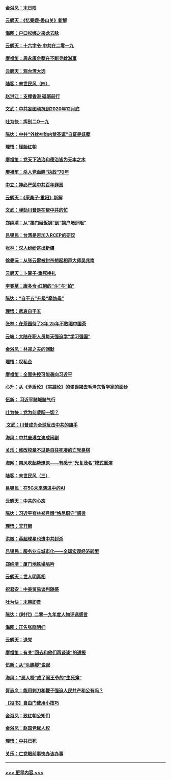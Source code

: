 #### [金浴凤：末日叹](../pages/nsc993/n11752359.md?t=12300333) 
#### [云鹤天：《忆秦娥‧娄山关》新解](../pages/nsc993/n11752348.md?t=12300333) 
#### [海网：户口松绑之来龙去脉](../pages/nsc993/n11752328.md?t=12300333) 
#### [云鹤天：十六字令‧中共在二零一九](../pages/nsc993/n11752305.md?t=12300333) 
#### [廖祖笙：周永康余孽在不断寻衅滋事](../pages/nsc993/n11751013.md?t=12300333) 
#### [云鹤天：观台湾大选](../pages/nsc993/n11751007.md?t=12300333) 
#### [陆客：末世民风（四）](../pages/nsc993/n11749203.md?t=12300333) 
#### [赵洪江：支撑香港 砥砺前行](../pages/nsc993/n11748482.md?t=12300333) 
#### [文武：中共妄图顽抗到2020年12月底](../pages/nsc993/n11748446.md?t=12300333) 
#### [吐为快：挥别二O一九](../pages/nsc993/n11748411.md?t=12300333) 
#### [陈达：中共“外扰神韵内禁圣诞”自证是妖孽](../pages/nsc993/n11748226.md?t=12300333) 
#### [理悟：怪胎红朝](../pages/nsc993/n11748206.md?t=12300333) 
#### [廖祖笙：党天下法治和德治皆为无本之木](../pages/nsc993/n11748135.md?t=12300333) 
#### [廖祖笙：杀人党血腥“执政”70年](../pages/nsc993/n11745144.md?t=12300333) 
#### [中立：神必严惩中共百年罪恶](../pages/nsc993/n11744970.md?t=12300333) 
#### [云鹤天：《采桑子‧重阳》新解](../pages/nsc993/n11744948.md?t=12300333) 
#### [文武：弹劾川普是在帮中共的忙](../pages/nsc993/n11744758.md?t=12300333) 
#### [郑纯清：从“挨门砸饭锅”到“挨户堵炉眼”](../pages/nsc993/n11744745.md?t=12300333) 
#### [吕锡民：台湾是否加入RCEP的研议](../pages/nsc993/n11744701.md?t=12300333) 
#### [张林：汉人纷纷逃出新疆](../pages/nsc993/n11743530.md?t=12300333) 
#### [徐曼沅：从张云雷被封杀想起相声大师吴兆南](../pages/nsc993/n11741816.md?t=12300333) 
#### [云鹤天：卜算子‧垂死挣扎](../pages/nsc993/n11739956.md?t=12300333) 
#### [李春草：唐多令‧红朝的“斗”与“拍”](../pages/nsc993/n11739830.md?t=12300333) 
#### [陈达：“自干五”升级“牵妨母”](../pages/nsc993/n11739724.md?t=12300333) 
#### [理悟：悲哀自干五](../pages/nsc993/n11739547.md?t=12300333) 
#### [张林：在茶园待了3年 25年不敢喝中国茶](../pages/nsc993/n11739240.md?t=12300333) 
#### [云端：大陆在职人员每天强迫学“学习强国”](../pages/nsc993/n11738735.md?t=12300333) 
#### [金浴凤：林郑之夫的渊默](../pages/nsc993/n11737735.md?t=12300333) 
#### [理悟：叹私企](../pages/nsc993/n11737715.md?t=12300333) 
#### [廖祖笙：全面失控可能袭向习近平](../pages/nsc993/n11737704.md?t=12300333) 
#### [心升：从《矛盾论》《实践论》的谬误揭去毛泽东哲学家的面纱](../pages/nsc993/n11736962.md?t=12300333) 
#### [伍新： 习近平赌城赌气行](../pages/nsc993/n11736929.md?t=12300333) 
#### [吐为快：党为何凌蹈一切？](../pages/nsc993/n11736915.md?t=12300333) 
#### [ 文武：川普成为全球反击中共的旗手](../pages/nsc993/n11736882.md?t=12300333) 
#### [海风：中共废港立澳成闹剧](../pages/nsc993/n11735857.md?t=12300333) 
#### [关乐：修改校章不过是自往死凑的亡党臭棋](../pages/nsc993/n11735097.md?t=12300333) 
#### [海网：南风吹起势燎原——有感于“光复茂名”模式重演](../pages/nsc993/n11732308.md?t=12300333) 
#### [陆客：末世民风（三）](../pages/nsc993/n11732211.md?t=12300333) 
#### [吕锡民：在5G未来演进中的AI](../pages/nsc993/n11730010.md?t=12300333) 
#### [云鹤天：中共的心态](../pages/nsc993/n11729906.md?t=12300333) 
#### [陈达：习近平夸林郑月娥“恪尽职守”感言](../pages/nsc993/n11729881.md?t=12300333) 
#### [理悟：天开眼](../pages/nsc993/n11729699.md?t=12300333) 
#### [洪微：英超球星也遭中共封杀](../pages/nsc993/n11727243.md?t=12300333) 
#### [吕锡民：服务业与城市化——全球宏观经济转型](../pages/nsc993/n11725845.md?t=12300333) 
#### [郑纯清：厦门地铁塌陷吟](../pages/nsc993/n11725813.md?t=12300333) 
#### [云鹤天：世人明真相](../pages/nsc993/n11725621.md?t=12300333) 
#### [祝君安：中美贸易谈判随感](../pages/nsc993/n11725609.md?t=12300333) 
#### [吐为快：末朝即景](../pages/nsc993/n11723365.md?t=12300333) 
#### [陈达：《时代》二零一九年度人物评选感言](../pages/nsc993/n11723337.md?t=12300333) 
#### [海网：正告张晓明们](../pages/nsc993/n11723228.md?t=12300333) 
#### [云鹤天：退党](../pages/nsc993/n11723056.md?t=12300333) 
#### [廖祖笙：有关“回去和他们再谈谈”的通报](../pages/nsc993/n11722442.md?t=12300333) 
#### [伍新：从“头踢脚”说起](../pages/nsc993/n11722429.md?t=12300333) 
#### [海风：“恶人榜”成了阎王爷的“生死簿”](../pages/nsc993/n11722272.md?t=12300333) 
#### [胥志义：能用剌刀和鞭子强迫人民共产和公有吗？](../pages/nsc993/n11720569.md?t=12300333) 
#### [【投书】自由门使用小技巧](../pages/nsc993/n11720180.md?t=12300333) 
#### [金浴凤：致红朝公知们](../pages/nsc993/n11720563.md?t=12300333) 
#### [金浴凤：赵国党赋人权](../pages/nsc993/n11720533.md?t=12300333) 
#### [理悟：中共已死](../pages/nsc993/n11720233.md?t=12300333) 
#### [关乐：亡党眼前事快办该办事](../pages/nsc993/n11719160.md?t=12300333) 

----
#### [ >>> 更早内容 <<< ](../indexes/nsc993-earlier.md)
